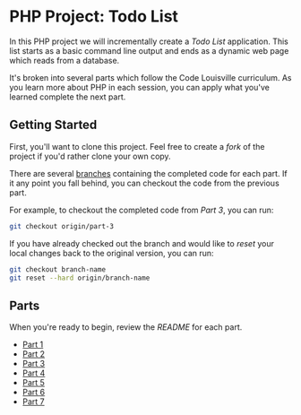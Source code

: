 # PHP Project: Todo List

In this PHP project we will incrementally create a *Todo List* application. This list starts as a basic command line output and ends as a dynamic web page which reads from a database.

It's broken into several parts which follow the Code Louisville curriculum. As you learn more about PHP in each session, you can apply what you've learned complete the next part.

## Getting Started

First, you'll want to clone this project. Feel free to create a *fork* of the project if you'd rather clone your own copy.

There are several [branches](https://github.com/CodeLouisville/php-class-project/branches) containing the completed code for each part. If it any point you fall behind, you can checkout the code from the previous part.

For example, to checkout the completed code from *Part 3*, you can run:

```bash
git checkout origin/part-3
```

If you have already checked out the branch and would like to *reset* your local changes back to the original version, you can run:

```bash
git checkout branch-name
git reset --hard origin/branch-name
```

## Parts
When you're ready to begin, review the *README* for each part.

- [Part 1](https://github.com/CodeLouisville/php-class-project/tree/master/docs/Part-1.md)
- [Part 2](https://github.com/CodeLouisville/php-class-project/tree/master/docs/Part-2.md)
- [Part 3](https://github.com/CodeLouisville/php-class-project/tree/master/docs/Part-3.md)
- [Part 4](https://github.com/CodeLouisville/php-class-project/tree/master/docs/Part-4.md)
- [Part 5](https://github.com/CodeLouisville/php-class-project/tree/master/docs/Part-5.md)
- [Part 6](https://github.com/CodeLouisville/php-class-project/tree/master/docs/Part-6.md)
- [Part 7](https://github.com/CodeLouisville/php-class-project/tree/master/docs/Part-7.md)
